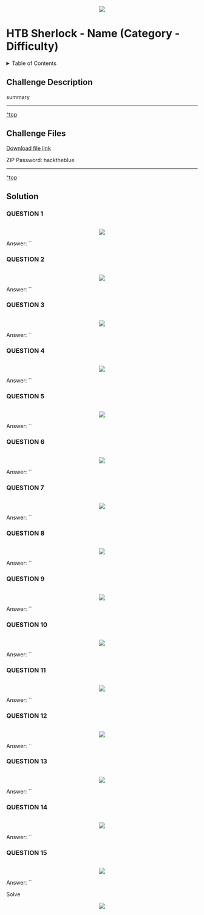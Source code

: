 <a id="top"></a>
<p align="center"><img src="https://github.com/user-attachments/assets/xx"/></p>

# HTB Sherlock - Name (Category - Difficulty)

<details>
  <summary>Table of Contents</summary>
  
+ [Challenge Description](#challenge-description)
+ [Challenge Files](#challenge-files)
+ [Solution](#Solution)
</details>

## Challenge Description

summary

>

---

[^top](#top)
## Challenge Files

[Download file link](https://)

ZIP Password: hacktheblue

---

[^top](#top)
## Solution

### QUESTION 1


```

  ```

<p align="center"><img src="https://github.com/user-attachments/assets/xx"/></p>

Answer: ``



### QUESTION 2


```

  ```

<p align="center"><img src="https://github.com/user-attachments/assets/xx"/></p>

Answer: ``





### QUESTION 3


```

  ```

<p align="center"><img src="https://github.com/user-attachments/assets/xx"/></p>

Answer: ``





### QUESTION 4


```

  ```

<p align="center"><img src="https://github.com/user-attachments/assets/xx"/></p>

Answer: ``





### QUESTION 5


```

  ```

<p align="center"><img src="https://github.com/user-attachments/assets/xx"/></p>

Answer: ``






### QUESTION 6


```

  ```

<p align="center"><img src="https://github.com/user-attachments/assets/xx"/></p>

Answer: ``





### QUESTION 7


```

  ```

<p align="center"><img src="https://github.com/user-attachments/assets/xx"/></p>

Answer: ``






### QUESTION 8


```

  ```

<p align="center"><img src="https://github.com/user-attachments/assets/xx"/></p>

Answer: ``






### QUESTION 9


```

  ```

<p align="center"><img src="https://github.com/user-attachments/assets/xx"/></p>

Answer: ``





### QUESTION 10


```

  ```

<p align="center"><img src="https://github.com/user-attachments/assets/xx"/></p>

Answer: ``






### QUESTION 11


```

  ```

<p align="center"><img src="https://github.com/user-attachments/assets/xx"/></p>

Answer: ``





### QUESTION 12


```

  ```

<p align="center"><img src="https://github.com/user-attachments/assets/xx"/></p>

Answer: ``








### QUESTION 13


```

  ```

<p align="center"><img src="https://github.com/user-attachments/assets/xx"/></p>

Answer: ``







### QUESTION 14


```

  ```

<p align="center"><img src="https://github.com/user-attachments/assets/xx"/></p>

Answer: ``






### QUESTION 15


```

  ```

<p align="center"><img src="https://github.com/user-attachments/assets/xx"/></p>

Answer: ``



Solve
<p align="center"><img src="https://github.com/user-attachments/assets/xx"/></p>


